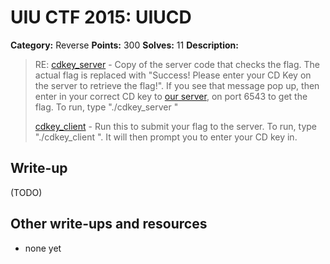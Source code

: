 # UIU CTF 2015: UIUCD

**Category:** Reverse
**Points:** 300
**Solves:** 11
**Description:** 

> RE: [cdkey_server](cdkey_server) - Copy of the server code that checks the flag. The actual flag is replaced with "Success! Please enter your CD Key on the server to retrieve the flag!". If you see that message pop up, then enter in your correct CD key to [our server](https://cd.uiuc.sexy/), on port 6543 to get the flag. To run, type "./cdkey_server "
> 
> [cdkey_client](cdkey_client) - Run this to submit your flag to the server. To run, type "./cdkey_client ". It will then prompt you to enter your CD key in.

## Write-up

(TODO)

## Other write-ups and resources

* none yet